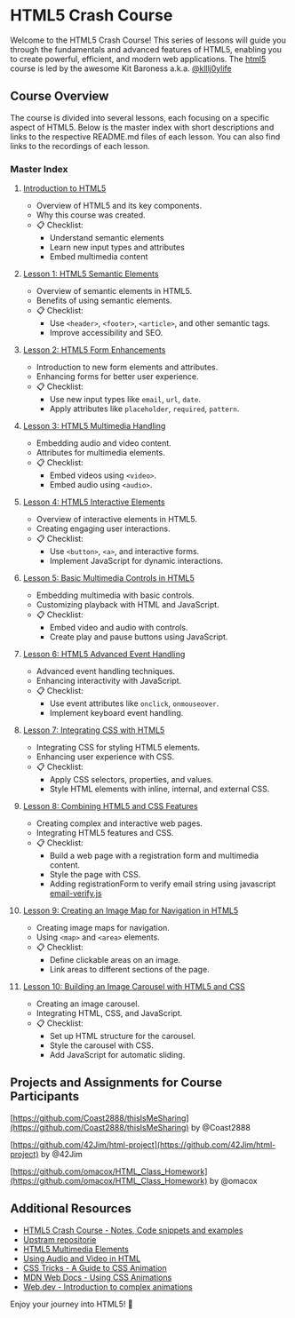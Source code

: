 # HTML5 Crash Course

Welcome to the HTML5 Crash Course! This series of lessons will guide you through the fundamentals and advanced features of HTML5, enabling you to create powerful, efficient, and modern web applications. The [html5](https://github.com/klllj0ylife/html5) course is led by the awesome Kit Baroness a.k.a. [@klllj0ylife](https://github.com/klllj0ylife)

## Course Overview

The course is divided into several lessons, each focusing on a specific aspect of HTML5. Below is the master index with short descriptions and links to the respective README.md files of each lesson. You can also find links to the recordings of each lesson.

### Master Index

1. [Introduction to HTML5](./Intro/README.md)
   - Overview of HTML5 and its key components.
   - Why this course was created.
   - 📋 Checklist:
     - Understand semantic elements
     - Learn new input types and attributes
     - Embed multimedia content

2. [Lesson 1: HTML5 Semantic Elements](./Lesson1/README.md) 
   - Overview of semantic elements in HTML5.
   - Benefits of using semantic elements.
   - 📋 Checklist:
     - Use `<header>`, `<footer>`, `<article>`, and other semantic tags.
     - Improve accessibility and SEO.

3. [Lesson 2: HTML5 Form Enhancements](./Lesson2/README.md) 
   - Introduction to new form elements and attributes.
   - Enhancing forms for better user experience.
   - 📋 Checklist:
     - Use new input types like `email`, `url`, `date`.
     - Apply attributes like `placeholder`, `required`, `pattern`.

4. [Lesson 3: HTML5 Multimedia Handling](./Lesson3/README.md)
   - Embedding audio and video content.
   - Attributes for multimedia elements.
   - 📋 Checklist:
     - Embed videos using `<video>`.
     - Embed audio using `<audio>`.

5. [Lesson 4: HTML5 Interactive Elements](./Lesson4/README.md) 
   - Overview of interactive elements in HTML5.
   - Creating engaging user interactions.
   - 📋 Checklist:
     - Use `<button>`, `<a>`, and interactive forms.
     - Implement JavaScript for dynamic interactions.

6. [Lesson 5: Basic Multimedia Controls in HTML5](./Lesson5/README.md) 
   - Embedding multimedia with basic controls.
   - Customizing playback with HTML and JavaScript.
   - 📋 Checklist:
     - Embed video and audio with controls.
     - Create play and pause buttons using JavaScript.

7. [Lesson 6: HTML5 Advanced Event Handling](./Lesson6/README.md) 
   - Advanced event handling techniques.
   - Enhancing interactivity with JavaScript.
   - 📋 Checklist:
     - Use event attributes like `onclick`, `onmouseover`.
     - Implement keyboard event handling.

8. [Lesson 7: Integrating CSS with HTML5](./Lesson7/README.md)
   - Integrating CSS for styling HTML5 elements.
   - Enhancing user experience with CSS.
   - 📋 Checklist:
     - Apply CSS selectors, properties, and values.
     - Style HTML elements with inline, internal, and external CSS.

9. [Lesson 8: Combining HTML5 and CSS Features](./Lesson8/README.md)
   - Creating complex and interactive web pages.
   - Integrating HTML5 features and CSS.
   - 📋 Checklist:
     - Build a web page with a registration form and multimedia content.
     - Style the page with CSS.
     - Adding registrationForm to verify email string using javascript [email-verify.js](Lesson8/js/email-verify.js)

10. [Lesson 9: Creating an Image Map for Navigation in HTML5](./Lesson9/README.md)
    - Creating image maps for navigation.
    - Using `<map>` and `<area>` elements.
    - 📋 Checklist:
      - Define clickable areas on an image.
      - Link areas to different sections of the page.

11. [Lesson 10: Building an Image Carousel with HTML5 and CSS](./Lesson10/README.md)
    - Creating an image carousel.
    - Integrating HTML, CSS, and JavaScript.
    - 📋 Checklist:
      - Set up HTML structure for the carousel.
      - Style the carousel with CSS.
      - Add JavaScript for automatic sliding.

## Projects and Assignments for Course Participants

[https://github.com/Coast2888/thisIsMeSharing](https://github.com/Coast2888/thisIsMeSharing) by @Coast2888

[https://github.com/42Jim/html-project](https://github.com/42Jim/html-project) by @42Jim

[https://github.com/omacox/HTML_Class_Homework](https://github.com/omacox/HTML_Class_Homework) by @omacox


## Additional Resources

- [HTML5 Crash Course - Notes, Code snippets and examples](https://gist.github.com/Frajder/3b546b5bf5a1b4c3abebeace8946d8b5)
- [Upstram repositorie](https://github.com/klllj0ylife/html5)
- [HTML5 Multimedia Elements](https://developer.mozilla.org/en-US/docs/Web/HTML/Element/video)
- [Using Audio and Video in HTML](https://www.w3schools.com/html/html5_video.asp)
- [CSS Tricks - A Guide to CSS Animation](https://css-tricks.com/almanac/properties/a/animation/)
- [MDN Web Docs - Using CSS Animations](https://developer.mozilla.org/en-US/docs/Web/CSS/CSS_Animations/Using_CSS_animations)
- [Web.dev - Introduction to complex animations](https://web.dev/animation/)

Enjoy your journey into HTML5! 🎉
